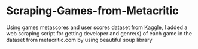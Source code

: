 # Scraping-Games-from-Metacritic

Using games metascores and user scores dataset from [Kaggle](https://www.kaggle.com/datasets/patkle/metacritic-scores-for-games-movies-tv-and-music), I added a web scraping script for
getting developer and genre(s) of each game in the dataset from metacritic.com by using beautiful
soup library
